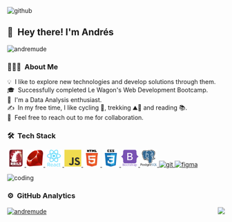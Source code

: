 ![github](https://user-images.githubusercontent.com/71613801/157143043-043ed0f0-0181-4aec-b88e-8ac9095b66b9.jpg)

## 👋 &nbsp;Hey there! I'm Andrés
<p align="left"> <img src="https://komarev.com/ghpvc/?username=andremude&label=Profile%20views&color=0e75b6&style=flat" alt="andremude" /> </p>

### 👨🏻‍💻 &nbsp;About Me

💡 &nbsp;I like to explore new technologies and develop solutions through them.\
🎓 &nbsp;Successfully completed Le Wagon's Web Development Bootcamp.\
🌱 &nbsp;I'm a Data Analysis enthusiast.\
✍️ &nbsp;In my free time, I like cycling 🚴, trekking ⛰️🥾 and reading 📚. \
💬 &nbsp;Feel free to reach out to me for collaboration.


### 🛠 &nbsp;Tech Stack
<p align="left">

<a href="https://rubyonrails.org" target="_blank" rel="noreferrer"> <img src="https://raw.githubusercontent.com/devicons/devicon/master/icons/rails/rails-original-wordmark.svg" alt="rails" width="40" height="40"/> </a> 
<a href="https://www.ruby-lang.org/en/" target="_blank" rel="noreferrer"> <img src="https://raw.githubusercontent.com/devicons/devicon/master/icons/ruby/ruby-original.svg" alt="ruby" width="40" height="40"/> </a> 
<a href="https://reactjs.org/" target="_blank" rel="noreferrer"> <img src="https://raw.githubusercontent.com/devicons/devicon/master/icons/react/react-original-wordmark.svg" alt="react" width="40" height="40"/> </a> 
<a href="https://developer.mozilla.org/en-US/docs/Web/JavaScript" target="_blank" rel="noreferrer"> <img src="https://raw.githubusercontent.com/devicons/devicon/master/icons/javascript/javascript-original.svg" alt="javascript" width="40" height="40"/> </a>
<a href="https://www.w3.org/html/" target="_blank" rel="noreferrer"> <img src="https://raw.githubusercontent.com/devicons/devicon/master/icons/html5/html5-original-wordmark.svg" alt="html5" width="40" height="40"/> </a>
<a href="https://www.w3schools.com/css/" target="_blank" rel="noreferrer"> <img src="https://raw.githubusercontent.com/devicons/devicon/master/icons/css3/css3-original-wordmark.svg" alt="css3" width="40" height="40"/> </a>
<a href="https://getbootstrap.com" target="_blank" rel="noreferrer"> <img src="https://raw.githubusercontent.com/devicons/devicon/master/icons/bootstrap/bootstrap-plain-wordmark.svg" alt="bootstrap" width="40" height="40"/> </a> 
<a href="https://www.postgresql.org" target="_blank" rel="noreferrer"> <img src="https://raw.githubusercontent.com/devicons/devicon/master/icons/postgresql/postgresql-original-wordmark.svg" alt="postgresql" width="40" height="40"/> </a> 
<a href="https://git-scm.com/" target="_blank" rel="noreferrer"> <img src="https://www.vectorlogo.zone/logos/git-scm/git-scm-icon.svg" alt="git" width="40" height="40"/> </a>
<a href="https://www.figma.com/" target="_blank" rel="noreferrer"> <img src="https://www.vectorlogo.zone/logos/figma/figma-icon.svg" alt="figma" width="40" height="40"/> </a>
     
</p>

<img alt="coding" height="200em" width="300em" src="https://user-images.githubusercontent.com/71613801/157147949-6013ba06-b639-4ee4-952f-7706f74516d0.gif" />



### ⚙️ &nbsp;GitHub Analytics

<p align="left">
<a href="https://github.com/andremude">
  <img align="center" height="180em" src="https://github-readme-stats.vercel.app/api?username=andremude&show_icons=true&locale=en&theme=algolia&count_private=true" alt="andremude" />
  <img align="right" height="180em" src="https://github-readme-stats-eight-theta.vercel.app/api/top-langs/?username=andremude&layout=compact&langs_count=8&theme=algolia"/>
</a>
</p>
